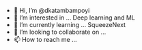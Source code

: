 - 👋 Hi, I’m @dkatambampoyi
- 👀 I’m interested in ... Deep learning and ML
- 🌱 I’m currently learning ... SqueezeNext
- 💞️ I’m looking to collaborate on ...
- 📫 How to reach me ...

<!---
dkatambampoyi/dkatambampoyi is a ✨ special ✨ repository because its `README.md` (this file) appears on your GitHub profile.
You can click the Preview link to take a look at your changes.
--->
